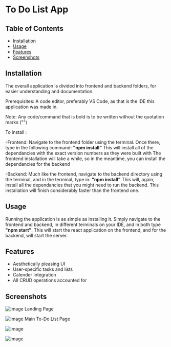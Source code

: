 # To Do List App

## Table of Contents
- [Installation](#installation)
- [Usage](#usage)
- [Features](#features)
- [Screenshots](#screenshots)

## Installation

The overall application is divided into frontend and backend folders, for easier understanding and documentation. 

Prerequisites: A code editor, preferably VS Code, as that is the IDE this application was made in.

Note: Any code/command that is bold is to be written without the quotation marks ("")

To install :
      
   -Frontend:
        Navigate to the frontend folder using the terminal. Once there, type in the following command: **"npm                 install"** 
        This will install all of the dependancies with the exact version numbers as they were built with
        The frontend installation will take a while, so in the meantime, you can install the dependancies for the backend
        
   -Backend:
        Much like the frontend, navigate to the backend directory using the terminal, and in the terminal, type in:           **"npm install"**
        This will, again, install all the dependancies that you might need to run the backend.
        This installation will finish considerably faster than the frontend one.
        
## Usage

 Running the application is as simple as installing it. Simply navigate to the frontend and backend, in different terminals on your IDE, and in both
 type **"npm start"**. This will start the react application on the frontend, and for the backend, will start the server.
 
 ## Features
 
  - Aesthetically pleasing UI
  - User-specific tasks and lists
  - Calender Integration
  - All CRUD operations accounted for

## Screenshots


![image](https://github.com/Wali-Zaidi/CowlarTestSuite/assets/109783661/bc00ad9b-a441-4820-8e79-c295e700a0f2)
Landing Page

![image](https://github.com/Wali-Zaidi/CowlarTestSuite/assets/109783661/90db0133-af0c-49a5-93e4-93ffb5a9b01a)
Main To-Do List Page

![image](https://github.com/Wali-Zaidi/CowlarTestSuite/assets/109783661/c1c6569a-5c8a-4d5e-9da2-fa98bde2ea18)

![image](https://github.com/Wali-Zaidi/CowlarTestSuite/assets/109783661/e806b695-3f92-49ea-ad5b-f153e4acb076)

